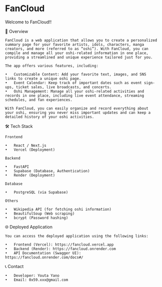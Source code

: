 # FanCloud

Welcome to FanCloud!!

🎯 Overview

    FanCloud is a web application that allows you to create a personalized summary page for your favorite artists, idols, characters, manga creators, and more (referred to as “oshi”). With FanCloud, you can compile and manage all your oshi-related information in one place, providing a streamlined and unique experience tailored just for you.

    The app offers various features, including:

    •	Customizable Content: Add your favorite text, images, and SNS links to create a unique oshi page.
	•	Event Calendar: Keep track of important dates such as event sign-ups, ticket sales, live broadcasts, and concerts.
	•	Oshi Management: Manage all your oshi-related activities and records in one place, including live event attendance, streaming schedules, and fan experiences.

    With FanCloud, you can easily organize and record everything about your oshi, ensuring you never miss important updates and can keep a detailed history of your oshi activities.

🛠️ Tech Stack

    Frontend

	•	React / Next.js
	•	Vercel (Deployment)

    Backend

	•	FastAPI
	•	Supabase (Database, Authentication)
	•	Render (Deployment)

    Database

	•	PostgreSQL (via Supabase)

    Others

	•	Wikipedia API (for fetching oshi information)
	•	BeautifulSoup (Web scraping)
	•	bcrypt (Password hashing)

🌐 Deployed Application

    You can access the deployed application using the following links:

	•	Frontend (Vercel): https://fancloud.vercel.app
	•	Backend (Render): https://fancloud.onrender.com
	•	API Documentation (Swagger UI): https://fancloud.onrender.com/docs#/

📞 Contact

	•	Developer: Youta Yano
	•	Email: 0x59.xxx@gmail.com